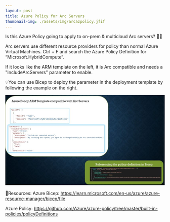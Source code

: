 ```yaml
---
layout: post
title: Azure Policy for Arc Servers
thumbnail-img: ./assets/img/arcazpolicy.jfif
---
```

Is this Azure Policy going to apply to on-prem & multicloud Arc servers? 🤷‍♂️

Arc servers use different resource providers for policy than normal Azure Virtual Machines. Ctrl + F and search the Azure Policy Definition for “Microsoft.HybridCompute”.

If it looks like the ARM template on the left, it is Arc compatible and needs a "IncludeArcServers" parameter to enable.

💡You can use Bicep to deploy the parameter in the deployment template by following the example on the right.

![Image](/assets/img/arcazpolicy.jfif)

🎒Resources:
Azure Bicep: https://learn.microsoft.com/en-us/azure/azure-resource-manager/bicep/file

Azure Policy: https://github.com/Azure/azure-policy/tree/master/built-in-policies/policyDefinitions